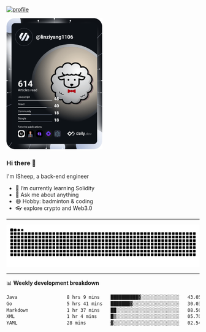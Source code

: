 [![profile](https://user-images.githubusercontent.com/54968314/208005045-e4b42f3b-833d-4242-bfcc-e764865553a2.svg)](https://www.calligrapher.ai/)

<a href="https://app.daily.dev/linziyang1106"><img src="/devcard.png" width="250" alt="ISheep's Dev Card"/></a>

### Hi there 🐏

I'm ISheep, a back-end engineer

- 🔭 I’m currently learning Solidity
- 💬 Ask me about anything
- 😄 Hobby: badminton & coding
- 👓 explore crypto and Web3.0

-------

![](https://raw.githubusercontent.com/ISheepp/ISheepp/output/github-contribution-grid-snake.svg)

-------

📊 **Weekly development breakdown**
<!--START_SECTION:waka-->

```txt
Java                  8 hrs 9 mins    ██████████▓░░░░░░░░░░░░░░   43.05 %
Go                    5 hrs 41 mins   ███████▓░░░░░░░░░░░░░░░░░   30.03 %
Markdown              1 hr 37 mins    ██░░░░░░░░░░░░░░░░░░░░░░░   08.56 %
XML                   1 hr 4 mins     █▒░░░░░░░░░░░░░░░░░░░░░░░   05.70 %
YAML                  28 mins         ▓░░░░░░░░░░░░░░░░░░░░░░░░   02.54 %
```

<!--END_SECTION:waka-->
